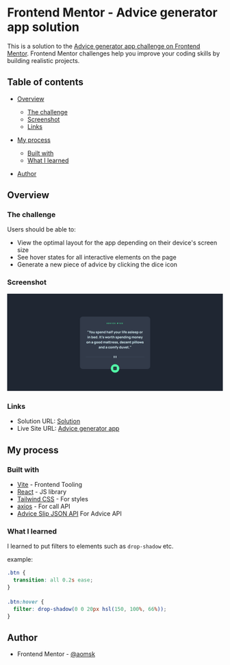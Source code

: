 # Frontend Mentor - Advice generator app solution

This is a solution to the [Advice generator app challenge on Frontend Mentor](https://www.frontendmentor.io/challenges/advice-generator-app-QdUG-13db). Frontend Mentor challenges help you improve your coding skills by building realistic projects.

## Table of contents

- [Overview](#overview)
  - [The challenge](#the-challenge)
  - [Screenshot](#screenshot)
  - [Links](#links)
- [My process](#my-process)

  - [Built with](#built-with)
  - [What I learned](#what-i-learned)

- [Author](#author)

## Overview

### The challenge

Users should be able to:

- View the optimal layout for the app depending on their device's screen size
- See hover states for all interactive elements on the page
- Generate a new piece of advice by clicking the dice icon

### Screenshot

![advice-generator-app-screenshot](https://github.com/aomsk/advice-generator-app/blob/main/src/assets/advice-generator-app-screenshot.png?raw=true)

### Links

- Solution URL: [Solution](https://www.frontendmentor.io/solutions/advice-generator-with-react-tailwind-css-typescript-wJqCxzwrI7)
- Live Site URL: [Advice generator app](https://advice-generator-app-six-wine.vercel.app/)

## My process

### Built with

- [Vite](https://vitejs.dev/) - Frontend Tooling
- [React](https://reactjs.org/) - JS library
- [Tailwind CSS](https://tailwindcss.com/) - For styles
- [axios](https://tailwindcss.com/) - For call API
- [Advice Slip JSON API](https://api.adviceslip.com/) For Advice API

### What I learned

I learned to put filters to elements such as `drop-shadow` etc.

example:

```css
.btn {
  transition: all 0.2s ease;
}

.btn:hover {
  filter: drop-shadow(0 0 20px hsl(150, 100%, 66%));
}
```

## Author

- Frontend Mentor - [@aomsk](https://www.frontendmentor.io/profile/aomsk)
